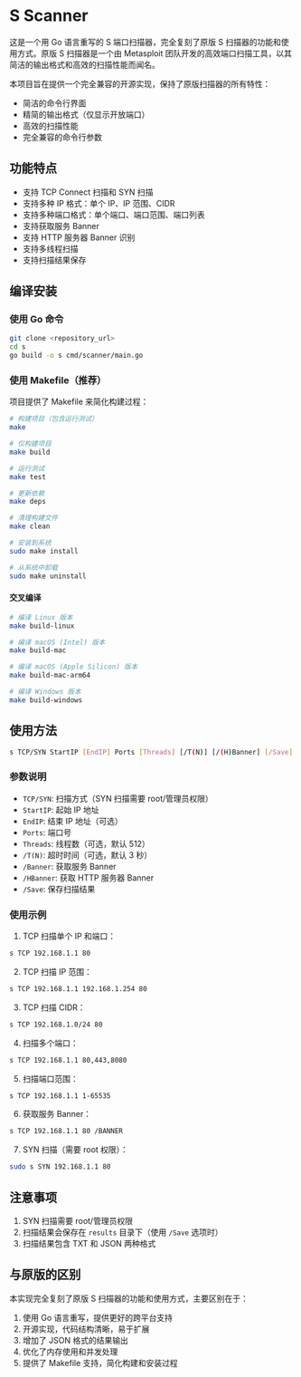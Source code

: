 # S Scanner

这是一个用 Go 语言重写的 S 端口扫描器，完全复刻了原版 S 扫描器的功能和使用方式。原版 S 扫描器是一个由 Metasploit 团队开发的高效端口扫描工具，以其简洁的输出格式和高效的扫描性能而闻名。

本项目旨在提供一个完全兼容的开源实现，保持了原版扫描器的所有特性：
- 简洁的命令行界面
- 精简的输出格式（仅显示开放端口）
- 高效的扫描性能
- 完全兼容的命令行参数

## 功能特点

- 支持 TCP Connect 扫描和 SYN 扫描
- 支持多种 IP 格式：单个 IP、IP 范围、CIDR
- 支持多种端口格式：单个端口、端口范围、端口列表
- 支持获取服务 Banner
- 支持 HTTP 服务器 Banner 识别
- 支持多线程扫描
- 支持扫描结果保存

## 编译安装

### 使用 Go 命令

```bash
git clone <repository_url>
cd s
go build -o s cmd/scanner/main.go
```

### 使用 Makefile（推荐）

项目提供了 Makefile 来简化构建过程：

```bash
# 构建项目（包含运行测试）
make

# 仅构建项目
make build

# 运行测试
make test

# 更新依赖
make deps

# 清理构建文件
make clean

# 安装到系统
sudo make install

# 从系统中卸载
sudo make uninstall
```

#### 交叉编译

```bash
# 编译 Linux 版本
make build-linux

# 编译 macOS (Intel) 版本
make build-mac

# 编译 macOS (Apple Silicon) 版本
make build-mac-arm64

# 编译 Windows 版本
make build-windows
```

## 使用方法

```bash
s TCP/SYN StartIP [EndIP] Ports [Threads] [/T(N)] [/(H)Banner] [/Save]
```

### 参数说明

- `TCP/SYN`: 扫描方式（SYN 扫描需要 root/管理员权限）
- `StartIP`: 起始 IP 地址
- `EndIP`: 结束 IP 地址（可选）
- `Ports`: 端口号
- `Threads`: 线程数（可选，默认 512）
- `/T(N)`: 超时时间（可选，默认 3 秒）
- `/Banner`: 获取服务 Banner
- `/HBanner`: 获取 HTTP 服务器 Banner
- `/Save`: 保存扫描结果

### 使用示例

1. TCP 扫描单个 IP 和端口：
```bash
s TCP 192.168.1.1 80
```

2. TCP 扫描 IP 范围：
```bash
s TCP 192.168.1.1 192.168.1.254 80
```

3. TCP 扫描 CIDR：
```bash
s TCP 192.168.1.0/24 80
```

4. 扫描多个端口：
```bash
s TCP 192.168.1.1 80,443,8080
```

5. 扫描端口范围：
```bash
s TCP 192.168.1.1 1-65535
```

6. 获取服务 Banner：
```bash
s TCP 192.168.1.1 80 /BANNER
```

7. SYN 扫描（需要 root 权限）：
```bash
sudo s SYN 192.168.1.1 80
```

## 注意事项

1. SYN 扫描需要 root/管理员权限
2. 扫描结果会保存在 `results` 目录下（使用 `/Save` 选项时）
3. 扫描结果包含 TXT 和 JSON 两种格式

## 与原版的区别

本实现完全复刻了原版 S 扫描器的功能和使用方式，主要区别在于：
1. 使用 Go 语言重写，提供更好的跨平台支持
2. 开源实现，代码结构清晰，易于扩展
3. 增加了 JSON 格式的结果输出
4. 优化了内存使用和并发处理
5. 提供了 Makefile 支持，简化构建和安装过程